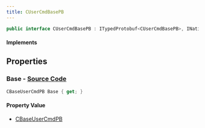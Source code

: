 ```yaml
---
title: CUserCmdBasePB
---
```


```csharp
public interface CUserCmdBasePB : ITypedProtobuf<CUserCmdBasePB>, INativeHandle
```

#### Implements

## Properties

### **Base** - [Source Code](https://github.com/swiftly-solution/swiftlys2/blob/main/managed/src/SwiftlyS2.Generated/Protobufs/Interfaces/CUserCmdBasePB.cs#L13)

```csharp
CBaseUserCmdPB Base { get; }
```

#### Property Value

- [CBaseUserCmdPB](/docs/api/shared/protobufdefinitions/cbaseusercmdpb)

